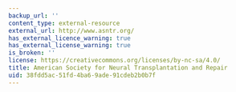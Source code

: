 ```yaml
---
backup_url: ''
content_type: external-resource
external_url: http://www.asntr.org/
has_external_licence_warning: true
has_external_license_warning: true
is_broken: ''
license: https://creativecommons.org/licenses/by-nc-sa/4.0/
title: American Society for Neural Transplantation and Repair
uid: 38fdd5ac-51fd-4ba6-9ade-91cdeb2b0b7f
---
```

